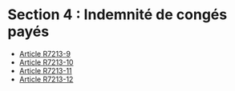 # Section 4 : Indemnité de congés payés

* [Article R7213-9](./LEGIARTI000018521398.md)
* [Article R7213-10](./LEGIARTI000018521396.md)
* [Article R7213-11](./LEGIARTI000018521394.md)
* [Article R7213-12](./LEGIARTI000018521392.md)
